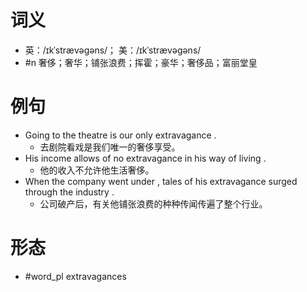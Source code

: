 # 词义
- 英：/ɪkˈstrævəɡəns/； 美：/ɪkˈstrævəɡəns/
- #n 奢侈；奢华；铺张浪费；挥霍；豪华；奢侈品；富丽堂皇
# 例句
- Going to the theatre is our only extravagance .
	- 去剧院看戏是我们唯一的奢侈享受。
- His income allows of no extravagance in his way of living .
	- 他的收入不允许他生活奢侈。
- When the company went under , tales of his extravagance surged through the industry .
	- 公司破产后，有关他铺张浪费的种种传闻传遍了整个行业。
# 形态
- #word_pl extravagances
